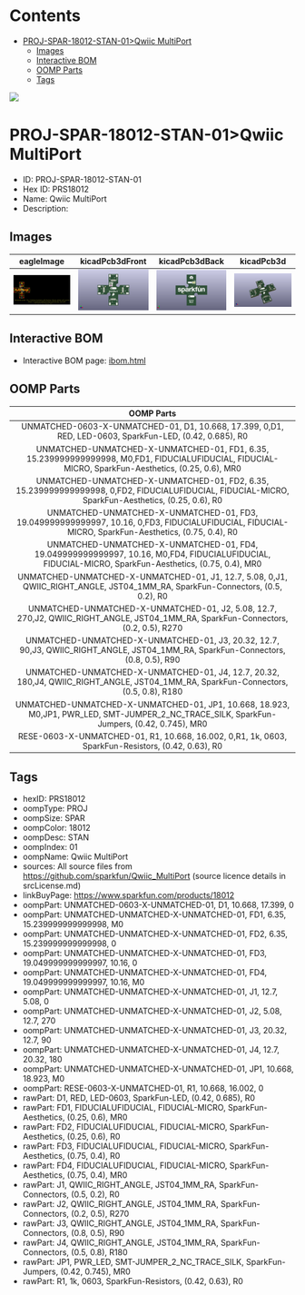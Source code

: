 



Contents
========

* [PROJ-SPAR-18012-STAN-01>Qwiic MultiPort](#proj-spar-18012-stan-01qwiic-multiport)
	* [Images](#images)
	* [Interactive BOM](#interactive-bom)
	* [OOMP Parts](#oomp-parts)
	* [Tags](#tags)
  
![][im]
# PROJ-SPAR-18012-STAN-01>Qwiic MultiPort

- ID: PROJ-SPAR-18012-STAN-01
- Hex ID: PRS18012
- Name: Qwiic MultiPort
- Description: 

## Images
  
  

|eagleImage|kicadPcb3dFront|kicadPcb3dBack|kicadPcb3d|
| :---: | :---: | :---: | :---: |
|[![eagleImage](eagleImage_140.png)](eagleImage_600.png)|[![kicadPcb3dFront](kicadPcb3dFront_140.png)](kicadPcb3dFront_600.png)|[![kicadPcb3dBack](kicadPcb3dBack_140.png)](kicadPcb3dBack_600.png)|[![kicadPcb3d](kicadPcb3d_140.png)](kicadPcb3d_600.png)|

## Interactive BOM

- Interactive BOM page: [ibom.html](kicad/bom/ibom.html)

## OOMP Parts
  

|OOMP Parts|
| :---: |
|UNMATCHED-0603-X-UNMATCHED-01, D1, 10.668, 17.399, 0,D1, RED, LED-0603, SparkFun-LED, (0.42, 0.685), R0|
|UNMATCHED-UNMATCHED-X-UNMATCHED-01, FD1, 6.35, 15.239999999999998, M0,FD1, FIDUCIALUFIDUCIAL, FIDUCIAL-MICRO, SparkFun-Aesthetics, (0.25, 0.6), MR0|
|UNMATCHED-UNMATCHED-X-UNMATCHED-01, FD2, 6.35, 15.239999999999998, 0,FD2, FIDUCIALUFIDUCIAL, FIDUCIAL-MICRO, SparkFun-Aesthetics, (0.25, 0.6), R0|
|UNMATCHED-UNMATCHED-X-UNMATCHED-01, FD3, 19.049999999999997, 10.16, 0,FD3, FIDUCIALUFIDUCIAL, FIDUCIAL-MICRO, SparkFun-Aesthetics, (0.75, 0.4), R0|
|UNMATCHED-UNMATCHED-X-UNMATCHED-01, FD4, 19.049999999999997, 10.16, M0,FD4, FIDUCIALUFIDUCIAL, FIDUCIAL-MICRO, SparkFun-Aesthetics, (0.75, 0.4), MR0|
|UNMATCHED-UNMATCHED-X-UNMATCHED-01, J1, 12.7, 5.08, 0,J1, QWIIC_RIGHT_ANGLE, JST04_1MM_RA, SparkFun-Connectors, (0.5, 0.2), R0|
|UNMATCHED-UNMATCHED-X-UNMATCHED-01, J2, 5.08, 12.7, 270,J2, QWIIC_RIGHT_ANGLE, JST04_1MM_RA, SparkFun-Connectors, (0.2, 0.5), R270|
|UNMATCHED-UNMATCHED-X-UNMATCHED-01, J3, 20.32, 12.7, 90,J3, QWIIC_RIGHT_ANGLE, JST04_1MM_RA, SparkFun-Connectors, (0.8, 0.5), R90|
|UNMATCHED-UNMATCHED-X-UNMATCHED-01, J4, 12.7, 20.32, 180,J4, QWIIC_RIGHT_ANGLE, JST04_1MM_RA, SparkFun-Connectors, (0.5, 0.8), R180|
|UNMATCHED-UNMATCHED-X-UNMATCHED-01, JP1, 10.668, 18.923, M0,JP1, PWR_LED, SMT-JUMPER_2_NC_TRACE_SILK, SparkFun-Jumpers, (0.42, 0.745), MR0|
|RESE-0603-X-UNMATCHED-01, R1, 10.668, 16.002, 0,R1, 1k, 0603, SparkFun-Resistors, (0.42, 0.63), R0|

## Tags

- hexID: PRS18012
- oompType: PROJ
- oompSize: SPAR
- oompColor: 18012
- oompDesc: STAN
- oompIndex: 01
- oompName: Qwiic MultiPort
- sources: All source files from https://github.com/sparkfun/Qwiic_MultiPort (source licence details in srcLicense.md)
- linkBuyPage: https://www.sparkfun.com/products/18012
- oompPart: UNMATCHED-0603-X-UNMATCHED-01, D1, 10.668, 17.399, 0
- oompPart: UNMATCHED-UNMATCHED-X-UNMATCHED-01, FD1, 6.35, 15.239999999999998, M0
- oompPart: UNMATCHED-UNMATCHED-X-UNMATCHED-01, FD2, 6.35, 15.239999999999998, 0
- oompPart: UNMATCHED-UNMATCHED-X-UNMATCHED-01, FD3, 19.049999999999997, 10.16, 0
- oompPart: UNMATCHED-UNMATCHED-X-UNMATCHED-01, FD4, 19.049999999999997, 10.16, M0
- oompPart: UNMATCHED-UNMATCHED-X-UNMATCHED-01, J1, 12.7, 5.08, 0
- oompPart: UNMATCHED-UNMATCHED-X-UNMATCHED-01, J2, 5.08, 12.7, 270
- oompPart: UNMATCHED-UNMATCHED-X-UNMATCHED-01, J3, 20.32, 12.7, 90
- oompPart: UNMATCHED-UNMATCHED-X-UNMATCHED-01, J4, 12.7, 20.32, 180
- oompPart: UNMATCHED-UNMATCHED-X-UNMATCHED-01, JP1, 10.668, 18.923, M0
- oompPart: RESE-0603-X-UNMATCHED-01, R1, 10.668, 16.002, 0
- rawPart: D1, RED, LED-0603, SparkFun-LED, (0.42, 0.685), R0
- rawPart: FD1, FIDUCIALUFIDUCIAL, FIDUCIAL-MICRO, SparkFun-Aesthetics, (0.25, 0.6), MR0
- rawPart: FD2, FIDUCIALUFIDUCIAL, FIDUCIAL-MICRO, SparkFun-Aesthetics, (0.25, 0.6), R0
- rawPart: FD3, FIDUCIALUFIDUCIAL, FIDUCIAL-MICRO, SparkFun-Aesthetics, (0.75, 0.4), R0
- rawPart: FD4, FIDUCIALUFIDUCIAL, FIDUCIAL-MICRO, SparkFun-Aesthetics, (0.75, 0.4), MR0
- rawPart: J1, QWIIC_RIGHT_ANGLE, JST04_1MM_RA, SparkFun-Connectors, (0.5, 0.2), R0
- rawPart: J2, QWIIC_RIGHT_ANGLE, JST04_1MM_RA, SparkFun-Connectors, (0.2, 0.5), R270
- rawPart: J3, QWIIC_RIGHT_ANGLE, JST04_1MM_RA, SparkFun-Connectors, (0.8, 0.5), R90
- rawPart: J4, QWIIC_RIGHT_ANGLE, JST04_1MM_RA, SparkFun-Connectors, (0.5, 0.8), R180
- rawPart: JP1, PWR_LED, SMT-JUMPER_2_NC_TRACE_SILK, SparkFun-Jumpers, (0.42, 0.745), MR0
- rawPart: R1, 1k, 0603, SparkFun-Resistors, (0.42, 0.63), R0



[im]: kicadPcb3d_450.png
